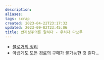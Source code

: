 ```yaml
---
description:
aliases: 
tags: scrap
created: 2023-04-22T23:17:32
updated: 2023-09-02T23:45:06
title: 반지성주의를 말하다 - 우치다 다쓰루
---
```

- [블로거의 정리](https://blog.naver.com/wickily/222936619905)
- 아쉽게도 모든 경로의 구매가 불가능한 것 같다...
